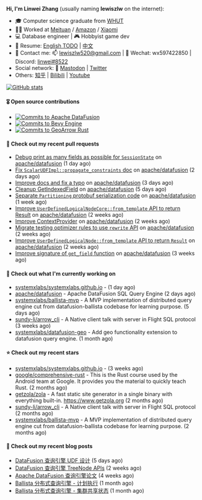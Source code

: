 **Hi, I'm Linwei Zhang** (usually naming **lewiszlw** on the internet):
- 🎓 Computer science graduate from [WHUT](https://en.wikipedia.org/wiki/Wuhan_University_of_Technology)
- 👨‍💻 Worked at [Meituan](https://about.meituan.com/home) / [Amazon](https://www.amazon.com/) / [Xiaomi](https://www.mi.com/)
- 💻 Database engineer | 🎮 Hobbyist game dev
- 📄 Resume: [English TODO](https://github.com/lewiszlw/lewiszlw/blob/main/Resume_EN.md) | [中文](https://github.com/lewiszlw/lewiszlw/blob/main/Resume_CN.md)
- 📱 Contact me: 📫 [lewiszlw520@gmail.com](mailto:lewiszlw520@gmail.com) | 💬 Wechat: wx597422850 | Discord: [linwei#8522](http://discordapp.com/users/891664307035713576)
- Social network: 🦣 [Mastodon](https://mastodon.world/@lewiszlw) | [Twitter](https://twitter.com/lewiszlw)
- Others: [知乎](https://www.zhihu.com/people/tian-qian-zhu-wu-ya) | [Bilibili](https://space.bilibili.com/43876861) | [Youtube](https://www.youtube.com/channel/UCnvri1tqAjxsp9nGQ63zUNw)

[![GitHub stats](https://github-readme-stats.vercel.app/api?username=lewiszlw&count_private=true&show_icons=true&theme=solarized-dark&include_all_commits=true)](https://github.com/anuraghazra/github-readme-stats)

#### 🎖️ Open source contributions
- [![Commits to Apache DataFusion](https://img.shields.io/github/commit-activity/t/apache/datafusion?authorFilter=lewiszlw&style=social&label=Apache%20DataFusion)](https://github.com/apache/datafusion/commits?author=lewiszlw)
- [![Commits to Bevy Engine](https://img.shields.io/github/commit-activity/t/bevyengine/bevy?authorFilter=lewiszlw&style=social&label=Bevy%20Engine)](https://github.com/bevyengine/bevy/commits?author=lewiszlw)
- [![Commits to GeoArrow Rust](https://img.shields.io/github/commit-activity/t/geoarrow/geoarrow-rs?authorFilter=lewiszlw&style=social&label=GeoArrow%20Rust)](https://github.com/geoarrow/geoarrow-rs/commits?author=lewiszlw)

#### 🔨 Check out my recent pull requests

- [Debug print as many fields as possible for `SessionState`](https://github.com/apache/datafusion/pull/10818) on [apache/datafusion](https://github.com/apache/datafusion) (1 day ago)
- [Fix `ScalarUDFImpl::propagate_constraints` doc](https://github.com/apache/datafusion/pull/10810) on [apache/datafusion](https://github.com/apache/datafusion) (2 days ago)
- [Improve docs and fix a typo](https://github.com/apache/datafusion/pull/10798) on [apache/datafusion](https://github.com/apache/datafusion) (3 days ago)
- [Cleanup GetIndexedField](https://github.com/apache/datafusion/pull/10769) on [apache/datafusion](https://github.com/apache/datafusion) (5 days ago)
- [Separate `Partitioning` protobuf serialization code](https://github.com/apache/datafusion/pull/10708) on [apache/datafusion](https://github.com/apache/datafusion) (1 week ago)
- [Improve `UserDefinedLogicalNodeCore::from_template` API to return Result](https://github.com/apache/datafusion/pull/10597) on [apache/datafusion](https://github.com/apache/datafusion) (2 weeks ago)
- [Improve ContextProvider](https://github.com/apache/datafusion/pull/10577) on [apache/datafusion](https://github.com/apache/datafusion) (2 weeks ago)
- [Migrate testing optimizer rules to use `rewrite` API](https://github.com/apache/datafusion/pull/10576) on [apache/datafusion](https://github.com/apache/datafusion) (2 weeks ago)
- [Improve `UserDefinedLogicalNode::from_template` API to return `Result`](https://github.com/apache/datafusion/pull/10575) on [apache/datafusion](https://github.com/apache/datafusion) (2 weeks ago)
- [Improve signature of `get_field` function](https://github.com/apache/datafusion/pull/10569) on [apache/datafusion](https://github.com/apache/datafusion) (3 weeks ago)

#### 👷 Check out what I'm currently working on

- [systemxlabs/systemxlabs.github.io](https://github.com/systemxlabs/systemxlabs.github.io) -  (1 day ago)
- [apache/datafusion](https://github.com/apache/datafusion) - Apache DataFusion SQL Query Engine (2 days ago)
- [systemxlabs/ballista-mvp](https://github.com/systemxlabs/ballista-mvp) - A MVP implementation of distributed query engine cut from datafusion-ballista codebase for learning purpose.  (5 days ago)
- [sundy-li/arrow_cli](https://github.com/sundy-li/arrow_cli) - A Native client talk with server in Flight SQL protocol (3 weeks ago)
- [systemxlabs/datafusion-geo](https://github.com/systemxlabs/datafusion-geo) - Add geo functionality extension to datafusion query engine. (1 month ago)

#### ⭐ Check out my recent stars

- [systemxlabs/systemxlabs.github.io](https://github.com/systemxlabs/systemxlabs.github.io) -  (3 weeks ago)
- [google/comprehensive-rust](https://github.com/google/comprehensive-rust) - This is the Rust course used by the Android team at Google. It provides you the material to quickly teach Rust. (2 months ago)
- [getzola/zola](https://github.com/getzola/zola) - A fast static site generator in a single binary with everything built-in. https://www.getzola.org (2 months ago)
- [sundy-li/arrow_cli](https://github.com/sundy-li/arrow_cli) - A Native client talk with server in Flight SQL protocol (2 months ago)
- [systemxlabs/ballista-mvp](https://github.com/systemxlabs/ballista-mvp) - A MVP implementation of distributed query engine cut from datafusion-ballista codebase for learning purpose.  (2 months ago)

#### 📜 Check out my recent blog posts

- [DataFusion 查询引擎 UDF 设计](https://systemxlabs.github.io/blog/datafusion-udf/) (5 days ago)
- [DataFusion 查询引擎 TreeNode APIs](https://systemxlabs.github.io/blog/datafusion-tree-node-apis/) (2 weeks ago)
- [Apache DataFusion 查询引擎论文](https://systemxlabs.github.io/blog/datafusion-paper/) (4 weeks ago)
- [Ballista 分布式查询引擎 - 计划执行](https://systemxlabs.github.io/blog/ballista-mvp-part5/) (1 month ago)
- [Ballista 分布式查询引擎 - 集群共享状态](https://systemxlabs.github.io/blog/ballista-mvp-part4/) (1 month ago)